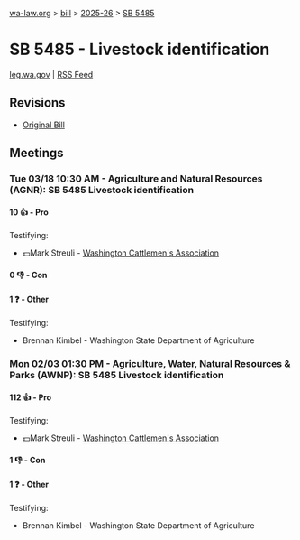 [wa-law.org](/) > [bill](/bill/) > [2025-26](/bill/2025-26/) > [SB 5485](/bill/2025-26/sb/5485/)

# SB 5485 - Livestock identification
[leg.wa.gov](https://app.leg.wa.gov/billsummary?BillNumber=5485&Year=2025&Initiative=false) | [RSS Feed](./rss.xml)

## Revisions
* [Original Bill](1/)

## Meetings
### Tue 03/18 10:30 AM - Agriculture and Natural Resources (AGNR): SB 5485 Livestock identification
#### 10 👍 - Pro
Testifying:
* 💵Mark Streuli - [Washington Cattlemen's Association](/org/washington_cattlemen's_association/)

#### 0 👎 - Con

#### 1 ❓ - Other
Testifying:
* Brennan Kimbel - Washington State Department of Agriculture

### Mon 02/03 01:30 PM - Agriculture, Water, Natural Resources & Parks (AWNP): SB 5485 Livestock identification
#### 112 👍 - Pro
Testifying:
* 💵Mark Streuli - [Washington Cattlemen's Association](/org/washington_cattlemen's_association/)

#### 1 👎 - Con

#### 1 ❓ - Other
Testifying:
* Brennan Kimbel - Washington State Department of Agriculture
